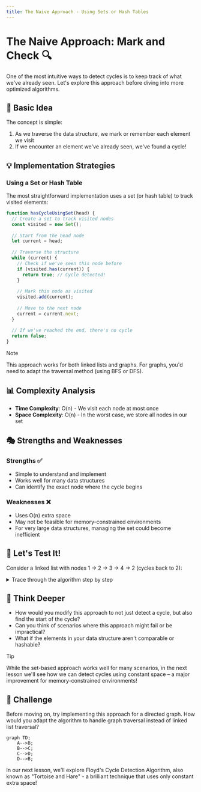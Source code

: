```yaml
---
title: The Naive Approach - Using Sets or Hash Tables
---
```


# The Naive Approach: Mark and Check 🔍

One of the most intuitive ways to detect cycles is to keep track of what we've already seen. Let's explore this approach before diving into more optimized algorithms.

## 🧪 Basic Idea

The concept is simple:
1. As we traverse the data structure, we mark or remember each element we visit
2. If we encounter an element we've already seen, we've found a cycle!

## 💡 Implementation Strategies

### Using a Set or Hash Table

The most straightforward implementation uses a set (or hash table) to track visited elements:

```javascript
function hasCycleUsingSet(head) {
  // Create a set to track visited nodes
  const visited = new Set();
  
  // Start from the head node
  let current = head;
  
  // Traverse the structure
  while (current) {
    // Check if we've seen this node before
    if (visited.has(current)) {
      return true; // Cycle detected!
    }
    
    // Mark this node as visited
    visited.add(current);
    
    // Move to the next node
    current = current.next;
  }
  
  // If we've reached the end, there's no cycle
  return false;
}
```

> [!NOTE]
> This approach works for both linked lists and graphs. For graphs, you'd need to adapt the traversal method (using BFS or DFS).

## 📊 Complexity Analysis

- **Time Complexity**: O(n) - We visit each node at most once
- **Space Complexity**: O(n) - In the worst case, we store all nodes in our set

## 🎭 Strengths and Weaknesses

### Strengths ✅
- Simple to understand and implement
- Works well for many data structures
- Can identify the exact node where the cycle begins

### Weaknesses ❌
- Uses O(n) extra space
- May not be feasible for memory-constrained environments
- For very large data structures, managing the set could become inefficient

## 🧪 Let's Test It!

Consider a linked list with nodes 1 → 2 → 3 → 4 → 2 (cycles back to 2):

<details>
<summary>Trace through the algorithm step by step</summary>

1. Create an empty visited set: `{}`
2. Start with node 1:
   - Is 1 in visited? No
   - Add 1 to visited: `{1}`
   - Move to node 2
3. At node 2:
   - Is 2 in visited? No
   - Add 2 to visited: `{1, 2}`
   - Move to node 3
4. At node 3:
   - Is 3 in visited? No
   - Add 3 to visited: `{1, 2, 3}`
   - Move to node 4
5. At node 4:
   - Is 4 in visited? No
   - Add 4 to visited: `{1, 2, 3, 4}`
   - Move to node 2
6. At node 2 (again):
   - Is 2 in visited? Yes!
   - Return true - cycle detected

</details>

## 🧠 Think Deeper

- How would you modify this approach to not just detect a cycle, but also find the start of the cycle?
- Can you think of scenarios where this approach might fail or be impractical?
- What if the elements in your data structure aren't comparable or hashable?

> [!TIP]
> While the set-based approach works well for many scenarios, in the next lesson we'll see how we can detect cycles using constant space – a major improvement for memory-constrained environments!

## 🚀 Challenge

Before moving on, try implementing this approach for a directed graph. How would you adapt the algorithm to handle graph traversal instead of linked list traversal?

```mermaid
graph TD;
    A-->B;
    B-->C;
    C-->D;
    D-->B;
```

In our next lesson, we'll explore Floyd's Cycle Detection Algorithm, also known as "Tortoise and Hare" - a brilliant technique that uses only constant extra space! 